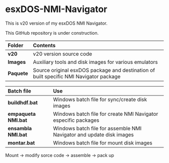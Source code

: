 # esxDOS-NMI-Navigator

This is v20 version of my esxDOS NMI Navigator.

This GitHub repository is under construction.

Folder      | Contents 
:---------- | :----------------------
**v20**     | v20 version source code
**Images**  | Auxiliary tools and disk images for various emulators  
**Paquete** | Source original esxDOS package and destination of built specific NMI Navigator package 

Batch file            | Use
:-------------------- | :---------------------------------------------
**buildhdf.bat**      | Windows batch file for sync/create disk images  
**empaqueta NMI.bat** | Windows batch file for create NMI Navigator especific packages  
**ensambla NMI.bat**  | Windows batch file for assemble NMI Navigator and update disk images  
**montar.bat**        | Windows batch file for mount disk images  

Mount -> modify sorce code -> assemble -> pack up  
